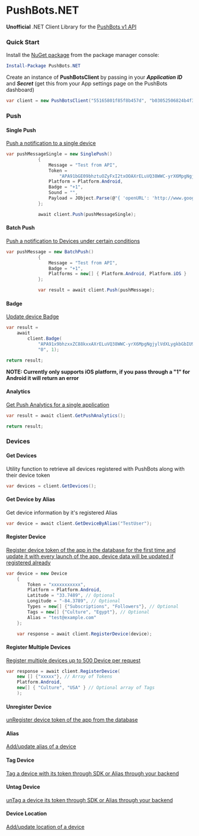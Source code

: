 # PushBots.NET
**Unofficial** .NET Client Library for the [PushBots v1 API](https://pushbots.com/developer/api/1)

### Quick Start

Install the [NuGet package](https://www.nuget.org/packages/PushBots.NET/) from the package manager console:

```powershell
Install-Package PushBots.NET
```

Create an instance of **PushBotsClient** by passing in your ***Application ID*** and ***Secret*** (get this from your App settings page on the PushBots dashboard)

```c#
var client = new PushBotsClient("55165801f85f8b457d", "b03052506824b4f3165ecc0");
```

### Push
#### Single Push

[Push a notification to a single device](https://pushbots.com/developer/api/1#PushOne)

```c#
var pushMessageSingle = new SinglePush()
            {
                Message = "Test from API",
                Token =
                    "APA91bGE09bhztuOZyFxI2txOOAXrELuVQ38WWC-yrX6MpgNgjylVdXLygkbGbIU9x6aToJl3C5nVGJtdteAyGVbY19TSBWYnYip0-Arjv3-6KRDq9sDobbpc17yxb3OpFO_nxxxxxxxxxxx",
                Platform = Platform.Android,
                Badge = "+1",
                Sound = "",
                Payload = JObject.Parse(@"{ 'openURL': 'http://www.google.com/' }")
            };

            await client.Push(pushMessageSingle);
```

#### Batch Push

[Push a notification to Devices under certain conditions](https://pushbots.com/developer/api/1#batch_push)

```c#
var pushMessage = new BatchPush()
            {
                Message = "Test from API",
                Badge = "+1",
                Platforms = new[] { Platform.Android, Platform.iOS }
            };

            var result = await client.Push(pushMessage);
```

#### Badge

[Update device Badge](https://pushbots.com/developer/api/1#badge)

```c#
var result =
    await
        client.Badge(
            "APA91x9bhzxxZC88kxxAXrELuVQ38WWC-yrX6MpgNgjylVdXLygkbGbIU9x6aToJl3C5nVGJtdteAyGVbY19TSBWYnYip0-Arjv3-6xxxxxx",
            "0", 1);

return result;
```

**NOTE: Currently only supports iOS platform, if you pass through a "1" for Android it will return an error**

#### Analytics

[Get Push Analytics for a single application](https://pushbots.com/developer/api/1#getAnalytics)

```c#
var result = await client.GetPushAnalytics();

return result;
```

### Devices

#### Get Devices

Utility function to retrieve all devices registered with PushBots along with their device token

```c#
var devices = client.GetDevices();
```

#### Get Device by Alias

Get device information by it's registered Alias

```c#
var device = await client.GetDeviceByAlias("TestUser");
```

#### Register Device

[Register device token of the app in the database for the first time and update it with every launch of the app, device data will be updated if registered already](https://pushbots.com/developer/api/1#register)

```c#
var device = new Device
    {
        Token = "xxxxxxxxxxx",
        Platform = Platform.Android,
        Latitude = "33.7489", // Optional
        Longitude = "-84.3789", // Optional
        Types = new[] {"Subscriptions", "Followers"}, // Optional
        Tags = new[] {"Culture", "Egypt"}, // Optional
        Alias = "test@example.com"
    };

    var response = await client.RegisterDevice(device);
```

#### Register Multiple Devices

[Register multiple devices up to 500 Device per request](https://pushbots.com/developer/api/1#batchtoken)

```c#
var response = await client.RegisterDevice(
    new [] {"xxxxx"}, // Array of Tokens
    Platform.Android,
    new[] { "Culture", "USA" } // Optional array of Tags
    );
```

#### Unregister Device

[unRegister device token of the app from the database](https://pushbots.com/developer/api/1#unregister)

#### Alias
[Add/update alias of a device](https://pushbots.com/developer/api/1#alias)

#### Tag Device

[Tag a device with its token through SDK or Alias through your backend](https://pushbots.com/developer/api/1#tag)

#### Untag Device

[unTag a device its token through SDK or Alias through your backend](https://pushbots.com/developer/api/1#deltag)

#### Device Location

[Add/update location of a device](https://pushbots.com/developer/api/1#geo)
